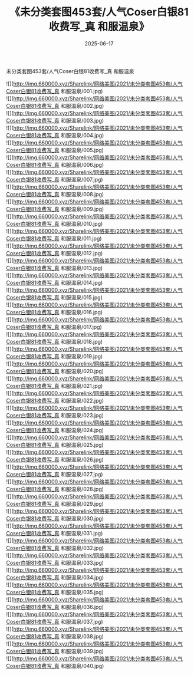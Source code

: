 ﻿---
layout: post
title:  《未分类套图453套/人气Coser白银81收费写_真 和服温泉》
date:   2025-06-17
img: http://img.660000.xyz/Sharelink/网络美图/2021/未分类套图453套/人气Coser白银81收费写_真 和服温泉/000.jpg
categories: [美女, 清纯, 唯美]
---

未分类套图453套/人气Coser白银81收费写_真 和服温泉

 ![](http://img.660000.xyz/Sharelink/网络美图/2021/未分类套图453套/人气Coser白银81收费写_真 和服温泉/001.jpg) <br>![](http://img.660000.xyz/Sharelink/网络美图/2021/未分类套图453套/人气Coser白银81收费写_真 和服温泉/002.jpg) <br>![](http://img.660000.xyz/Sharelink/网络美图/2021/未分类套图453套/人气Coser白银81收费写_真 和服温泉/003.jpg) <br>![](http://img.660000.xyz/Sharelink/网络美图/2021/未分类套图453套/人气Coser白银81收费写_真 和服温泉/004.jpg) <br>![](http://img.660000.xyz/Sharelink/网络美图/2021/未分类套图453套/人气Coser白银81收费写_真 和服温泉/005.jpg) <br>![](http://img.660000.xyz/Sharelink/网络美图/2021/未分类套图453套/人气Coser白银81收费写_真 和服温泉/006.jpg) <br>![](http://img.660000.xyz/Sharelink/网络美图/2021/未分类套图453套/人气Coser白银81收费写_真 和服温泉/007.jpg) <br>![](http://img.660000.xyz/Sharelink/网络美图/2021/未分类套图453套/人气Coser白银81收费写_真 和服温泉/008.jpg) <br>![](http://img.660000.xyz/Sharelink/网络美图/2021/未分类套图453套/人气Coser白银81收费写_真 和服温泉/009.jpg) <br>![](http://img.660000.xyz/Sharelink/网络美图/2021/未分类套图453套/人气Coser白银81收费写_真 和服温泉/010.jpg) <br>![](http://img.660000.xyz/Sharelink/网络美图/2021/未分类套图453套/人气Coser白银81收费写_真 和服温泉/011.jpg) <br>![](http://img.660000.xyz/Sharelink/网络美图/2021/未分类套图453套/人气Coser白银81收费写_真 和服温泉/012.jpg) <br>![](http://img.660000.xyz/Sharelink/网络美图/2021/未分类套图453套/人气Coser白银81收费写_真 和服温泉/013.jpg) <br>![](http://img.660000.xyz/Sharelink/网络美图/2021/未分类套图453套/人气Coser白银81收费写_真 和服温泉/014.jpg) <br>![](http://img.660000.xyz/Sharelink/网络美图/2021/未分类套图453套/人气Coser白银81收费写_真 和服温泉/015.jpg) <br>![](http://img.660000.xyz/Sharelink/网络美图/2021/未分类套图453套/人气Coser白银81收费写_真 和服温泉/016.jpg) <br>![](http://img.660000.xyz/Sharelink/网络美图/2021/未分类套图453套/人气Coser白银81收费写_真 和服温泉/017.jpg) <br>![](http://img.660000.xyz/Sharelink/网络美图/2021/未分类套图453套/人气Coser白银81收费写_真 和服温泉/018.jpg) <br>![](http://img.660000.xyz/Sharelink/网络美图/2021/未分类套图453套/人气Coser白银81收费写_真 和服温泉/019.jpg) <br>![](http://img.660000.xyz/Sharelink/网络美图/2021/未分类套图453套/人气Coser白银81收费写_真 和服温泉/020.jpg) <br>![](http://img.660000.xyz/Sharelink/网络美图/2021/未分类套图453套/人气Coser白银81收费写_真 和服温泉/021.jpg) <br>![](http://img.660000.xyz/Sharelink/网络美图/2021/未分类套图453套/人气Coser白银81收费写_真 和服温泉/022.jpg) <br>![](http://img.660000.xyz/Sharelink/网络美图/2021/未分类套图453套/人气Coser白银81收费写_真 和服温泉/023.jpg) <br>![](http://img.660000.xyz/Sharelink/网络美图/2021/未分类套图453套/人气Coser白银81收费写_真 和服温泉/024.jpg) <br>![](http://img.660000.xyz/Sharelink/网络美图/2021/未分类套图453套/人气Coser白银81收费写_真 和服温泉/025.jpg) <br>![](http://img.660000.xyz/Sharelink/网络美图/2021/未分类套图453套/人气Coser白银81收费写_真 和服温泉/026.jpg) <br>![](http://img.660000.xyz/Sharelink/网络美图/2021/未分类套图453套/人气Coser白银81收费写_真 和服温泉/027.jpg) <br>![](http://img.660000.xyz/Sharelink/网络美图/2021/未分类套图453套/人气Coser白银81收费写_真 和服温泉/028.jpg) <br>![](http://img.660000.xyz/Sharelink/网络美图/2021/未分类套图453套/人气Coser白银81收费写_真 和服温泉/029.jpg) <br>![](http://img.660000.xyz/Sharelink/网络美图/2021/未分类套图453套/人气Coser白银81收费写_真 和服温泉/030.jpg) <br>![](http://img.660000.xyz/Sharelink/网络美图/2021/未分类套图453套/人气Coser白银81收费写_真 和服温泉/031.jpg) <br>![](http://img.660000.xyz/Sharelink/网络美图/2021/未分类套图453套/人气Coser白银81收费写_真 和服温泉/032.jpg) <br>![](http://img.660000.xyz/Sharelink/网络美图/2021/未分类套图453套/人气Coser白银81收费写_真 和服温泉/033.jpg) <br>![](http://img.660000.xyz/Sharelink/网络美图/2021/未分类套图453套/人气Coser白银81收费写_真 和服温泉/034.jpg) <br>![](http://img.660000.xyz/Sharelink/网络美图/2021/未分类套图453套/人气Coser白银81收费写_真 和服温泉/035.jpg) <br>![](http://img.660000.xyz/Sharelink/网络美图/2021/未分类套图453套/人气Coser白银81收费写_真 和服温泉/036.jpg) <br>![](http://img.660000.xyz/Sharelink/网络美图/2021/未分类套图453套/人气Coser白银81收费写_真 和服温泉/037.jpg) <br>![](http://img.660000.xyz/Sharelink/网络美图/2021/未分类套图453套/人气Coser白银81收费写_真 和服温泉/038.jpg) <br>![](http://img.660000.xyz/Sharelink/网络美图/2021/未分类套图453套/人气Coser白银81收费写_真 和服温泉/039.jpg) <br>![](http://img.660000.xyz/Sharelink/网络美图/2021/未分类套图453套/人气Coser白银81收费写_真 和服温泉/040.jpg) <br>